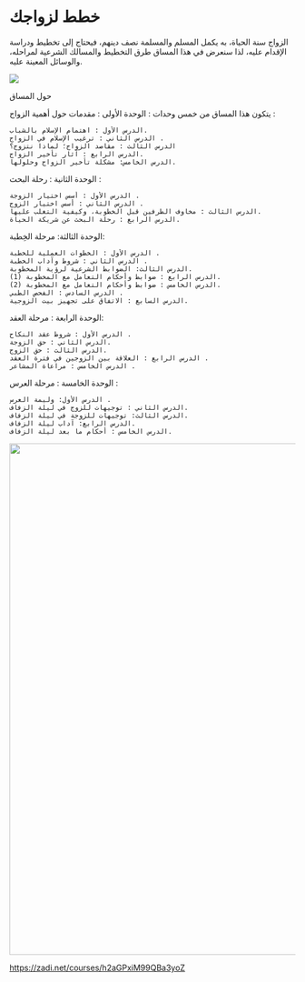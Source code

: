 # خطط لزواجك
الزواج سنة الحياة، به يكمل المسلم والمسلمة نصف دينهم، فيحتاج إلى تخطيط ودراسة الإقدام عليه، لذا سنعرض في هذا المساق طرق التخطيط والمسالك الشرعية لمراحله، والوسائل المعينة عليه.



<img src="https://lms.zadi.net/asset-v1:ZADI+3828+T4_1438+type@asset+block@%D9%85%D8%A7%D8%B0%D8%A7-%D8%B3%D9%88%D9%81-%D9%86%D8%AA%D8%B9%D9%84%D9%85-%D9%81%D9%8A-%D9%85%D8%B3%D8%A7%D9%82-%D8%AE%D8%B7%D8%B7-%D9%84%D8%B2%D9%88%D8%A7%D8%AC%D9%83-2.png"/>

حول المساق

يتكون هذا المساق من خمس وحدات :
الوحدة الأولى : مقدمات حول أهمية الزواج  :

    الدرس الأول : اهتمام الإسلام بالشباب.
    الدرس الثاني : ترغيب الإسلام في الزواج .
    الدرس الثالث : مقاصد الزواج؛ لماذا نتزوج؟
    الدرس الرابع : آثار تأخير الزواج.
    الدرس الخامس: مشكلة تأخير الزواج وحلولها.

الوحدة الثانية : رحلة البحث :

    الدرس الأول : أسس اختيار الزوجة .
    الدرس الثاني : أسس اختيار الزوج .
    الدرس الثالث : مخاوف الطرفين قبل الخطوبة، وكيفية التغلب عليها.
    الدرس الرابع : رحلة البحث عن شريكة الحياة.

الوحدة الثالثة: مرحلة الخِطبة:

    الدرس الأول : الخطوات العملية للخطبة .
    الدرس الثاني : شروط وآداب الخطبة .
    الدرس الثالث: الضوابط الشرعية لرؤية المخطوبة.
    الدرس الرابع : ضوابط وأحكام التعامل مع المخطوبة (1).
    الدرس الخامس : ضوابط وأحكام التعامل مع المخطوبة (2).
    الدرس السادس : الفحص الطبي .
    الدرس السابع : الاتفاق على تجهيز بيت الزوجية.

الوحدة الرابعة : مرحلة العقد:

    الدرس الأول : شروط عقد النكاح .
    الدرس الثاني : حق الزوجة.
    الدرس الثالث : حق الزوج.
    الدرس الرابع : العلاقة بين الزوجين في فترة العقد .
    الدرس الخامس : مراعاة المشاعر .

الوحدة الخامسة : مرحلة العرس :

    الدرس الأول: وليمة العرس .
    الدرس الثاني : توجيهات للزوج في ليلة الزفاف.
    الدرس الثالث: توجيهات للزوجة في ليلة الزفاف.
    الدرس الرابع: آداب ليلة الزفاف.
    الدرس الخامس : أحكام ما بعد ليلة الزفاف.


<img src="https://lms.zadi.net/asset-v1:ZADI+3828+T4_1438+type@asset+block@%D8%AE%D8%B7%D8%A9_%D9%86%D8%B2%D9%88%D9%84_%D9%88%D8%AD%D8%AF%D8%A7%D8%AA_%D9%85%D8%B3%D8%A7%D9%82_%D8%AE%D8%B7%D8%B7_%D9%84%D8%B2%D9%88%D8%A7%D8%AC%D9%83.png" width="900" height="900" />

https://zadi.net/courses/h2aGPxiM99QBa3yoZ
